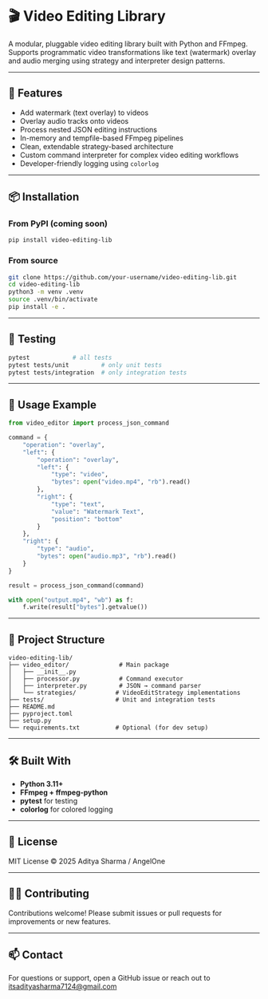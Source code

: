 # 🎬 Video Editing Library

A modular, pluggable video editing library built with Python and FFmpeg. 
Supports programmatic video transformations like text (watermark) overlay and audio merging using strategy and interpreter design patterns.

---

## 🚀 Features

- Add watermark (text overlay) to videos
- Overlay audio tracks onto videos
- Process nested JSON editing instructions
- In-memory and tempfile-based FFmpeg pipelines
- Clean, extendable strategy-based architecture
- Custom command interpreter for complex video editing workflows
- Developer-friendly logging using `colorlog`

---

## 📦 Installation

### From PyPI (coming soon)
```bash
pip install video-editing-lib
```

### From source
```bash
git clone https://github.com/your-username/video-editing-lib.git
cd video-editing-lib
python3 -m venv .venv
source .venv/bin/activate
pip install -e .
```

---

## 🧪 Testing

```bash
pytest            # all tests
pytest tests/unit         # only unit tests
pytest tests/integration  # only integration tests
```

---

## 🔧 Usage Example

```python
from video_editor import process_json_command

command = {
    "operation": "overlay",
    "left": {
        "operation": "overlay",
        "left": {
            "type": "video",
            "bytes": open("video.mp4", "rb").read()
        },
        "right": {
            "type": "text",
            "value": "Watermark Text",
            "position": "bottom"
        }
    },
    "right": {
        "type": "audio",
        "bytes": open("audio.mp3", "rb").read()
    }
}

result = process_json_command(command)

with open("output.mp4", "wb") as f:
    f.write(result["bytes"].getvalue())
```

---

## 📂 Project Structure

```
video-editing-lib/
├── video_editor/              # Main package
│   ├── __init__.py
│   ├── processor.py           # Command executor
│   ├── interpreter.py         # JSON → command parser
│   └── strategies/           # VideoEditStrategy implementations
├── tests/                    # Unit and integration tests
├── README.md
├── pyproject.toml
├── setup.py
└── requirements.txt          # Optional (for dev setup)
```

---

## 🛠️ Built With

- **Python 3.11+**
- **FFmpeg + ffmpeg-python**
- **pytest** for testing
- **colorlog** for colored logging

---

## 📜 License

MIT License © 2025 Aditya Sharma / AngelOne

---

## 🙋‍♂️ Contributing

Contributions welcome! Please submit issues or pull requests for improvements or new features.

---

## 📫 Contact

For questions or support, open a GitHub issue or reach out to itsadityasharma7124@gmail.com
